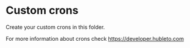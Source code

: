 # Custom crons

Create your custom crons in this folder.

For more information about crons check https://developer.hubleto.com